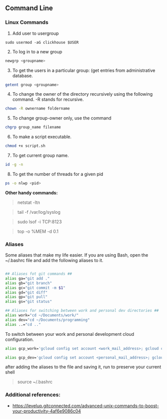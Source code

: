 ## Command Line

### Linux Commands

1. Add user to usergroup

```bsh
sudo usermod -aG clickhouse $USER
```

2. To log in to a new group

```bash
newgrp <groupname>
```

3. To get the users in a particular group: (get entries from administrative database.

```bash
getent group <groupname>
```

4. To change the owner of the directory recursively using the following command. -R stands for recursive.

```bash
chown -R ownername foldername
```

5. To change group-owner only, use the command

```bash
chgrp group_name filename
```

6. To make a script executable.

```bash
chmod +x script.sh
```

7. To get current group name.

```bash
id -g -n
```

8. To get the number of threads for a given pid

```bash
ps -o nlwp <pid>
```

**Other handy commands:**
> netstat -ltn

> tail -f /var/log/syslog

> sudo lsof -i TCP:8123

> top -o %MEM -d 0.1

### Aliases

Some aliases that make my life easier. If you are using Bash, open the ~/.bashrc file and add the following aliases to it. 

```bash

## Aliases fot git commands ##
alias ga="git add ."
alias gb="git branch"
alias gc="git commit -m $1"
alias gd="git diff"
alias gp="git pull"
alias gs="git status"

## Aliases for switching between work and personal dev directories ##
alias work="cd ~/Documents/work/"
alias dev="cd ~/Documents/programming"
alias ..="cd .."
```

To switch between your work and personal development cloud configuration.

```bash
alias gcp_work='gcloud config set account <work_mail_address>; gcloud config set project <project-id>'

alias gcp_dev='gcloud config set account <personal_mail_address>; gcloud config set project <project-id>'
```

after adding the aliases to the file and saving it, run to preserve your current shell

> source ~/.bashrc


### Additional references:
- https://levelup.gitconnected.com/advanced-unix-commands-to-boost-your-productivity-4af6e9086c04